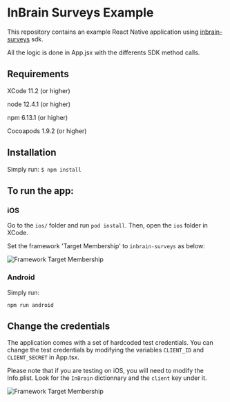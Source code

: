 # InBrain Surveys Example
This repository contains an example React Native application using [inbrain-surveys](https://www.npmjs.com/package/inbrain-surveys) sdk.

All the logic is done in App.jsx with the differents SDK method calls. 

## Requirements
XCode 11.2 (or higher)

node 12.4.1 (or higher)

npm 6.13.1 (or higher)

Cocoapods 1.9.2 (or higher)

## Installation
Simply run: 
`$ npm install`

## To run the app:

### iOS
Go to the `ios/` folder and run `pod install`. Then, open the `ios` folder in XCode.

Set the framework 'Target Membership' to `inbrain-surveys` as below:

![Framework Target Membership](https://i.ibb.co/N2ntq0P/target-membership.png)

### Android
Simply run:
```
npm run android
```

## Change the credentials
The application comes with a set of hardcoded test credentials. You can change the test credentials by modifying the variables `CLIENT_ID` and `CLIENT_SECRET` in App.tsx.

Please note that if you are testing on iOS, you will need to modify the Info.plist. Look for the `InBrain` dictionnary and the `client` key under it.

![Framework Target Membership](https://i.ibb.co/MPSfzcd/infoplist.png)




